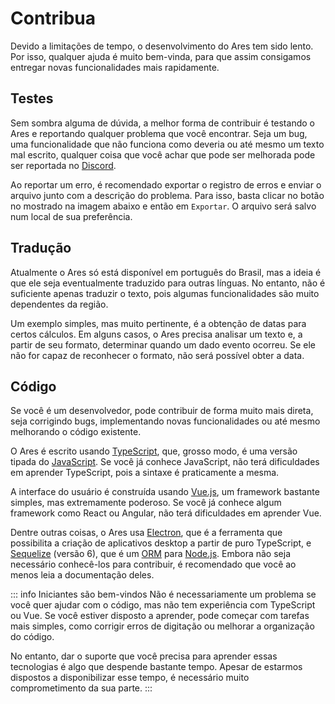 <script setup>
import FlexImage from '../components/FlexImage.vue';
</script>

# Contribua

Devido a limitações de tempo, o desenvolvimento do Ares tem sido lento. Por isso, qualquer ajuda é muito bem-vinda, para que assim consigamos entregar novas funcionalidades mais rapidamente.

## Testes
Sem sombra alguma de dúvida, a melhor forma de contribuir é testando o Ares e reportando qualquer problema que você encontrar. Seja um bug, uma funcionalidade que não funciona como deveria ou até mesmo um texto mal escrito, qualquer coisa que você achar que pode ser melhorada pode ser reportada no [Discord](https://discord.gg/tNQbrqbmdK).

Ao reportar um erro, é recomendado exportar o registro de erros e enviar o arquivo junto com a descrição do problema. Para isso, basta clicar no botão no mostrado na imagem abaixo e então em `Exportar`. O arquivo será salvo num local de sua preferência.

<FlexImage src="/screenshots/error-log.png" alt="Registro de erros" />

## Tradução
Atualmente o Ares só está disponível em português do Brasil, mas a ideia é que ele seja eventualmente traduzido para outras línguas. No entanto, não é suficiente apenas traduzir o texto, pois algumas funcionalidades são muito dependentes da região.

Um exemplo simples, mas muito pertinente, é a obtenção de datas para certos cálculos. Em alguns casos, o Ares precisa analisar um texto e, a partir de seu formato, determinar quando um dado evento ocorreu. Se ele não for capaz de reconhecer o formato, não será possível obter a data.

## Código
Se você é um desenvolvedor, pode contribuir de forma muito mais direta, seja corrigindo bugs, implementando novas funcionalidades ou até mesmo melhorando o código existente.

O Ares é escrito usando [TypeScript](https://www.typescriptlang.org/), que, grosso modo, é uma versão tipada do [JavaScript](https://developer.mozilla.org/en-US/docs/Web/JavaScript). Se você já conhece JavaScript, não terá dificuldades em aprender TypeScript, pois a sintaxe é praticamente a mesma.

A interface do usuário é construída usando [Vue.js](https://vuejs.org/), um framework bastante simples, mas extremamente poderoso. Se você já conhece algum framework como React ou Angular, não terá dificuldades em aprender Vue.

Dentre outras coisas, o Ares usa [Electron](https://www.electronjs.org/), que é a ferramenta que possibilita a criação de aplicativos desktop a partir de puro TypeScript, e [Sequelize](https://sequelize.org/) (versão 6), que é um [ORM](https://pt.wikipedia.org/wiki/Mapeamento_objeto-relacional) para [Node.js](https://nodejs.org/en). Embora não seja necessário conhecê-los para contribuir, é recomendado que você ao menos leia a documentação deles.

::: info Iniciantes são bem-vindos
Não é necessariamente um problema se você quer ajudar com o código, mas não tem experiência com TypeScript ou Vue. Se você estiver disposto a aprender, pode começar com tarefas mais simples, como corrigir erros de digitação ou melhorar a organização do código.

No entanto, dar o suporte que você precisa para aprender essas tecnologias é algo que despende bastante tempo. Apesar de estarmos dispostos a disponibilizar esse tempo, é necessário muito comprometimento da sua parte.
:::